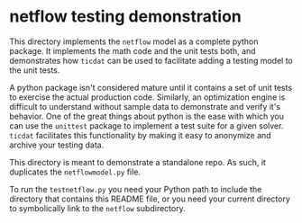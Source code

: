 # netflow testing demonstration

This directory implements the `netflow` model as a complete python package.
It implements the math code and the unit tests both, and demonstrates how `ticdat` can be
used to facilitate adding a testing model to the unit tests.

A python package isn't considered mature until it contains a set of unit tests to exercise the actual production
code. Similarly, an optimization engine is difficult to understand without sample data to demonstrate and verify
it's behavior. One of the great things about python is the ease with which you can use the `unittest` package to
implement a test suite for a given solver. `ticdat` facilitates this functionality by making it easy to
anonymize and archive your testing data.

This directory is meant to demonstrate a standalone repo. As such, it duplicates the `netflowmodel.py` file.

To run the `testnetflow.py` you need your Python path to include the directory that contains this README file,
or you need your current directory to symbolically link to the `netflow` subdirectory.

